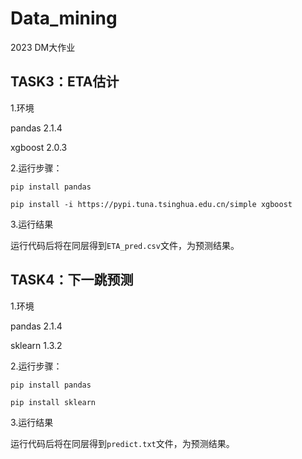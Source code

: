 # Data_mining
2023 DM大作业



## TASK3：ETA估计

1.环境

pandas 2.1.4

xgboost 2.0.3

2.运行步骤：

`pip install pandas`

`pip install -i https://pypi.tuna.tsinghua.edu.cn/simple xgboost`

3.运行结果

运行代码后将在同层得到`ETA_pred.csv`文件，为预测结果。

## TASK4：下一跳预测

1.环境

pandas 2.1.4

sklearn 1.3.2

2.运行步骤：

`pip install pandas`

`pip install sklearn`

3.运行结果

运行代码后将在同层得到`predict.txt`文件，为预测结果。
